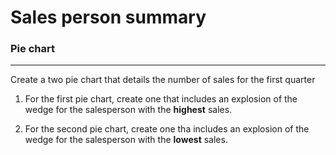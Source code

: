# Sales person summary 

### Pie chart
---
Create a two pie chart that details the number of sales for the first quarter

1. For the first pie chart, create one that includes an explosion of the wedge for the salesperson with the **highest** sales.

2. For the second pie chart, create one tha includes an explosion of the wedge for the salesperson with the **lowest** sales.